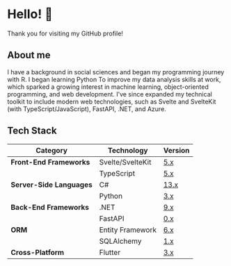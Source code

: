 # Hello! 👋

Thank you for visiting my GitHub profile! 

## About me

I have a background in social sciences and began my programming journey with R. I began learning Python To improve my data analysis skills at work, which sparked a growing interest in machine learning, object-oriented programming, and web development. I’ve since expanded my technical toolkit to include modern web technologies, such as Svelte and SvelteKit (with TypeScript/JavaScript), FastAPI, .NET, and Azure. 

## Tech Stack

| **Category**              | **Technology**      | **Version**                                              |
|---------------------------|---------------------|-------------------------------------------------------|
| **Front-End Frameworks**  | Svelte/SvelteKit    | [5.x](https://svelte.dev/)                        |
|                           | TypeScript          | [5.x](https://www.typescriptlang.org/)        |
| **Server-Side Languages** | C#                  | [13.x](https://docs.microsoft.com/en-us/dotnet/csharp/)|
|                           | Python              | [3.x](https://www.python.org/)                   |
| **Back-End Frameworks**   | .NET                | [9.x](https://dotnet.microsoft.com/)                |
|                           | FastAPI             | [0.x](https://fastapi.tiangolo.com/)             |
| **ORM**                   | Entity Framework    | [6.x](https://docs.microsoft.com/en-us/ef/)|
|                           | SQLAlchemy          | [1.x](https://www.sqlalchemy.org/)            |
| **Cross-Platform**        | Flutter             | [3.x](https://flutter.dev/)                      |

<!--
**zachhollow/zachhollow** is a ✨ _special_ ✨ repository because its `README.md` (this file) appears on your GitHub profile.

[![Go](https://img.shields.io/badge/Go-1.x-blue.svg)](https://golang.org/)
[![Gin](https://img.shields.io/badge/Gin-1.x-purple.svg)](https://gin-gonic.com/)
[![Ent.go](https://img.shields.io/badge/Ent-0.x-black.svg)](https://entgo.io/)

When I was in middle school, I stumbled on command prompt and quickly realized that it was a coding tool, albeit mysterious and cryptic. My middle school's computer lab did not have password-protected computers, and after a few Google searches on how to shut down computers using cmd.exe, I learned how to shut down my own desktop and any consenting friend's computer. It felt like magic, but I quickly ran out of simple spells and tricks and found myself engulfed by a myriad of coding documentation and resources. 

Overwhelmed, I put cmd.exe away, and throughout high school and college I found myself more interested in books, articles, and academic papers involving anthropology, history, foreign languages, political science, human rights, and international relations. I started learning R in college as part of a course on econometrics and data analysis for political science. A professor of mine raved about Python and Jupyter Lab as alternatives, but I mostly stuck with R for simple tasks such as data visualizations and regression due to familiarity and a discomfort with non-statistical programming languages or software.

I got my first job as a market research analyst in June 2022. In December 2022, a day before my workplace's annual winter holiday party, I decided to learn Python for data analytics/machine learning and JavaScript for web development. I felt limited with R, a renewed interest in Python, and re-emerging nostalgia from when I first stumbled upon command prompt. I bought an annual subscription to Codecademy in late December 2022, and effectively fell into "tutorial hell" during 2023. 

In early 2024, I sought a server-side framework beyong Node.js and Express.js, and I began learning ASP.NET Core with C#. I currently use .NET and C# for enterprise-grade back-end microservices, alongside Python for scripting, data analytics, and machine learning.

### TL;DR
